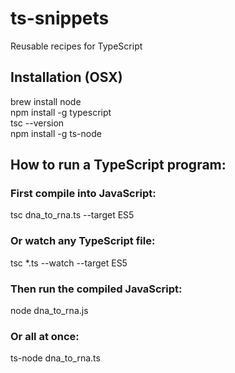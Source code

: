 # ts-snippets
Reusable recipes for TypeScript

## Installation (OSX)
brew install node<br/>
npm install -g typescript<br/>
tsc --version<br/>
npm install -g ts-node

## How to run a TypeScript program:
### First compile into JavaScript:<br/>
tsc dna_to_rna.ts --target ES5

### Or watch any TypeScript file:
tsc *.ts --watch --target ES5

### Then run the compiled JavaScript:
node dna_to_rna.js

### Or all at once:
ts-node dna_to_rna.ts
